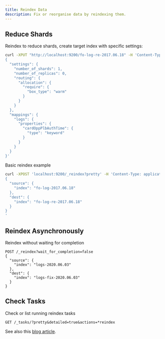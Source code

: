 ```yaml
---
title: Reindex Data
description: Fix or reorganise data by reindexing them.
---
```


## Reduce Shards

Reindex to reduce shards, create target index with specific settings:

```bash
curl -XPUT "http://localhost:9200/fo-log-re-2017.06.18" -H 'Content-Type: application/json' -d'
{
  "settings": {
    "number_of_shards": 1,
    "number_of_replicas": 0,
    "routing": {
      "allocation": {
        "require": {
          "box_type": "warm"
        }
      }
    }
  },
  "mappings": {
    "logs": {
      "properties": {
        "cardOppPlbAuthTime": {
          "type": "keyword"
        }
      }
    }
  }
}'
```

Basic reindex example
```bash
curl -XPOST 'localhost:9200/_reindex?pretty' -H 'Content-Type: application/json' -d'
{
  "source": {
    "index": "fo-log-2017.06.18"
  },
  "dest": {
    "index": "fo-log-re-2017.06.18"
  }
}
'
```

## Reindex Asynchronously

Reindex without waiting for completion
```
POST /_reindex?wait_for_completion=false
{
  "source": {
    "index": "logs-2020.06.03"
  },
  "dest": {
    "index": "logs-fix-2020.06.03"
  }
}
```

## Check Tasks

Check or list running reindex tasks

```
GET /_tasks/?pretty&detailed=true&actions=*reindex
```

See also this [blog article](https://cinhtau.net/2016/09/19/reindex-data-in-elasticsearch/).

